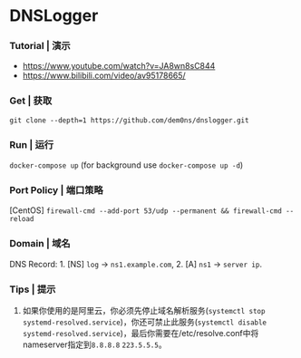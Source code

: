 # DNSLogger


### Tutorial | 演示
- https://www.youtube.com/watch?v=JA8wn8sC844
- https://www.bilibili.com/video/av95178665/


### Get | 获取

`git clone --depth=1 https://github.com/dem0ns/dnslogger.git`


### Run | 运行

`docker-compose up` (for background use `docker-compose up -d`)


### Port Policy | 端口策略

[CentOS] `firewall-cmd --add-port 53/udp --permanent && firewall-cmd --reload`


### Domain | 域名

DNS Record: 1. [NS] `log` -> `ns1.example.com`, 2. [A] `ns1` -> `server ip`.


### Tips | 提示

1. 如果你使用的是阿里云，你必须先停止域名解析服务(`systemctl stop systemd-resolved.service`)，你还可禁止此服务(`systemctl disable systemd-resolved.service`)，最后你需要在/etc/resolve.conf中将nameserver指定到`8.8.8.8` `223.5.5.5`。

